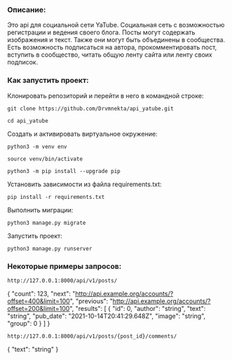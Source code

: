 ### Описание:

Это api для социальной сети YaTube.
Социальная сеть с возможностью регистрации и ведения своего блога.
Посты могут содержать изображения и текст. Также они могут быть объединены в сообщества.
Есть возможность подписаться на автора, прокомментировать пост, вступить в сообщество, читать общую ленту сайта или ленту своих подписок.

### Как запустить проект:

Клонировать репозиторий и перейти в него в командной строке:

```
git clone https://github.com/Drvmnekta/api_yatube.git
```

```
cd api_yatube
```

Cоздать и активировать виртуальное окружение:

```
python3 -m venv env
```

```
source venv/bin/activate
```

```
python3 -m pip install --upgrade pip
```

Установить зависимости из файла requirements.txt:

```
pip install -r requirements.txt
```

Выполнить миграции:

```
python3 manage.py migrate
```

Запустить проект:

```
python3 manage.py runserver
```

### Некоторые примеры запросов:

```
http://127.0.0.1:8000/api/v1/posts/
```
{
  "count": 123,
  "next": "http://api.example.org/accounts/?offset=400&limit=100",
  "previous": "http://api.example.org/accounts/?offset=200&limit=100",
  "results": [
    {
      "id": 0,
      "author": "string",
      "text": "string",
      "pub_date": "2021-10-14T20:41:29.648Z",
      "image": "string",
      "group": 0
    }
  ]
}

```
http://127.0.0.1:8000/api/v1/posts/{post_id}/comments/
```
{
  "text": "string"
}
